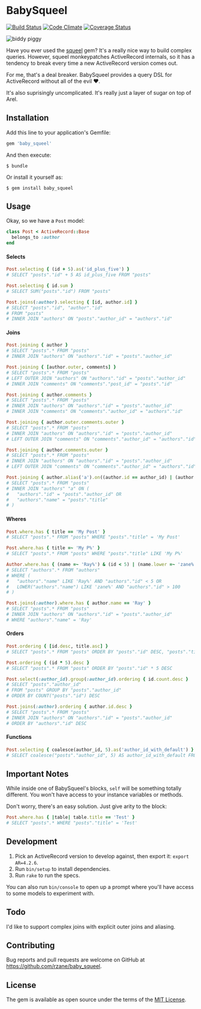 # BabySqueel

[![Build Status](https://travis-ci.org/rzane/baby_squeel.svg?branch=master)](https://travis-ci.org/rzane/baby_squeel)
[![Code Climate](https://codeclimate.com/github/rzane/baby_squeel/badges/gpa.svg)](https://codeclimate.com/github/rzane/baby_squeel)
[![Coverage Status](https://coveralls.io/repos/github/rzane/baby_squeel/badge.svg?branch=master)](https://coveralls.io/github/rzane/baby_squeel?branch=master)

![biddy piggy](http://static.thefrisky.com/uploads/2010/07/01/pig_in_boots_070110_m.jpg)

Have you ever used the [squeel](https://github.com/activerecord-hackery/squeel) gem? It's a really nice way to build complex queries. However, squeel monkeypatches ActiveRecord internals, so it has a tendency to break every time a new ActiveRecord version comes out.

For me, that's a deal breaker. BabySqueel provides a query DSL for ActiveRecord without all of the evil :heart:.

It's also suprisingly uncomplicated. It's really just a layer of sugar on top of Arel.

## Installation

Add this line to your application's Gemfile:

```ruby
gem 'baby_squeel'
```

And then execute:

    $ bundle

Or install it yourself as:

    $ gem install baby_squeel

## Usage

Okay, so we have a `Post` model:

```ruby
class Post < ActiveRecord::Base
  belongs_to :author
end
```

#### Selects

```ruby
Post.selecting { (id + 5).as('id_plus_five') }
# SELECT "posts"."id" + 5 AS id_plus_five FROM "posts"

Post.selecting { id.sum }
# SELECT SUM("posts"."id") FROM "posts"

Post.joins(:author).selecting { [id, author.id] }
# SELECT "posts"."id", "author"."id"
# FROM "posts"
# INNER JOIN "authors" ON "posts"."author_id" = "authors"."id"
```

#### Joins

```ruby
Post.joining { author }
# SELECT "posts".* FROM "posts"
# INNER JOIN "authors" ON "authors"."id" = "posts"."author_id"

Post.joining { [author.outer, comments] }
# SELECT "posts".* FROM "posts"
# LEFT OUTER JOIN "authors" ON "authors"."id" = "posts"."author_id"
# INNER JOIN "comments" ON "comments"."post_id" = "posts"."id"

Post.joining { author.comments }
# SELECT "posts".* FROM "posts"
# INNER JOIN "authors" ON "authors"."id" = "posts"."author_id"
# INNER JOIN "comments" ON "comments"."author_id" = "authors"."id"

Post.joining { author.outer.comments.outer }
# SELECT "posts".* FROM "posts"
# INNER JOIN "authors" ON "authors"."id" = "posts"."author_id"
# LEFT OUTER JOIN "comments" ON "comments"."author_id" = "authors"."id"

Post.joining { author.comments.outer }
# SELECT "posts".* FROM "posts"
# INNER JOIN "authors" ON "authors"."id" = "posts"."author_id"
# LEFT OUTER JOIN "comments" ON "comments"."author_id" = "authors"."id"

Post.joining { author.alias('a').on((author.id == author_id) | (author.name == title)) }
# SELECT "posts".* FROM "posts"
# INNER JOIN "authors" "a" ON (
#   "authors"."id" = "posts"."author_id" OR
#   "authors"."name" = "posts"."title"
# )
```

#### Wheres

```ruby
Post.where.has { title == 'My Post' }
# SELECT "posts".* FROM "posts" WHERE "posts"."title" = 'My Post'

Post.where.has { title =~ 'My P%' }
# SELECT "posts".* FROM "posts" WHERE "posts"."title" LIKE 'My P%'

Author.where.has { (name =~ 'Ray%') & (id < 5) | (name.lower =~ 'zane%') & (id > 100) }
# SELECT "authors".* FROM "authors"
# WHERE (
#   "authors"."name" LIKE 'Ray%' AND "authors"."id" < 5 OR
#   LOWER("authors"."name") LIKE 'zane%' AND "authors"."id" > 100
# )

Post.joins(:author).where.has { author.name == 'Ray' }
# SELECT "posts".* FROM "posts"
# INNER JOIN "authors" ON "authors"."id" = "posts"."author_id"
# WHERE "authors"."name" = 'Ray'
```

#### Orders

```ruby
Post.ordering { [id.desc, title.asc] }
# SELECT "posts".* FROM "posts" ORDER BY "posts"."id" DESC, "posts"."title" ASC

Post.ordering { (id * 5).desc }
# SELECT "posts".* FROM "posts" ORDER BY "posts"."id" * 5 DESC

Post.select(:author_id).group(:author_id).ordering { id.count.desc }
# SELECT "posts"."author_id"
# FROM "posts" GROUP BY "posts"."author_id"
# ORDER BY COUNT("posts"."id") DESC

Post.joins(:author).ordering { author.id.desc }
# SELECT "posts".* FROM "posts"
# INNER JOIN "authors" ON "authors"."id" = "posts"."author_id"
# ORDER BY "authors"."id" DESC
```

#### Functions

```ruby
Post.selecting { coalesce(author_id, 5).as('author_id_with_default') }
# SELECT coalesce("posts"."author_id", 5) AS author_id_with_default FROM "posts"
```

## Important Notes

While inside one of BabySqueel's blocks, `self` will be something totally different. You won't have access to your instance variables or methods.

Don't worry, there's an easy solution. Just give arity to the block:

```ruby
Post.where.has { |table| table.title == 'Test' }
# SELECT "posts".* WHERE "posts"."title" = 'Test'
```

## Development

1. Pick an ActiveRecord version to develop against, then export it: `export AR=4.2.6`.
2. Run `bin/setup` to install dependencies.
3. Run `rake` to run the specs.

You can also run `bin/console` to open up a prompt where you'll have access to some models to experiment with.

## Todo

I'd like to support complex joins with explicit outer joins and aliasing.

## Contributing

Bug reports and pull requests are welcome on GitHub at https://github.com/rzane/baby_squeel.


## License

The gem is available as open source under the terms of the [MIT License](http://opensource.org/licenses/MIT).
